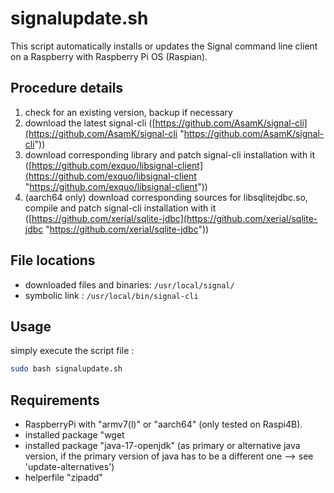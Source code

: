 # signalupdate.sh
This script automatically installs or updates the Signal command line client on a Raspberry with Raspberry Pi OS (Raspian).

## Procedure details
1. check for an existing version, backup if necessary
2. download the latest signal-cli ([https://github.com/AsamK/signal-cli](https://github.com/AsamK/signal-cli "https://github.com/AsamK/signal-cli"))
3. download corresponding library and patch signal-cli installation with it ([https://github.com/exquo/libsignal-client](https://github.com/exquo/libsignal-client "https://github.com/exquo/libsignal-client"))
4. (aarch64 only) download corresponding sources for libsqlitejdbc.so, compile and patch signal-cli installation with it ([https://github.com/xerial/sqlite-jdbc](https://github.com/xerial/sqlite-jdbc "https://github.com/xerial/sqlite-jdbc"))

## File locations
- downloaded files and binaries:
`/usr/local/signal/`
- symbolic link : 
`/usr/local/bin/signal-cli`

## Usage
simply execute the script file :
  ```bash
sudo bash signalupdate.sh
```

## Requirements
* RaspberryPi with "armv7(l)" or "aarch64" (only tested on Raspi4B).
* installed package "wget
* installed package "java-17-openjdk" (as primary or alternative java version, if the primary version of java has to be a different one --> see 'update-alternatives')
* helperfile "zipadd"

